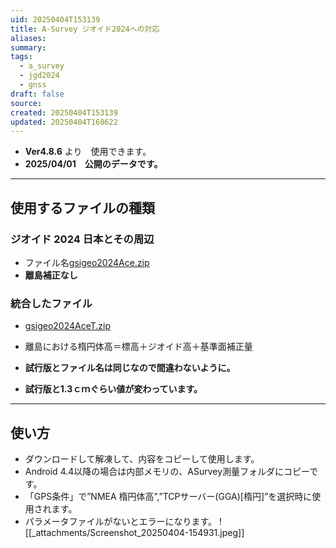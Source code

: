 ```yaml
---
uid: 20250404T153139
title: A-Survey ジオイド2024への対応
aliases: 
summary: 
tags:
  - a_survey
  - jgd2024
  - gnss
draft: false
source: 
created: 20250404T153139
updated: 20250404T160622
---
```

- **Ver4.8.6** より　使用できます。
- **2025/04/01　公開のデータです。**

---
## 使用するファイルの種類
### **ジオイド 2024 日本とその周辺**
- ファイル名[gsigeo2024Ace.zip](http://a-survey.d.dooo.jp/gsigeo2024Ace.zip)  
- **離島補正なし**
### **統合したファイル**
- [gsigeo2024AceT.zip](http://a-survey.d.dooo.jp/gsigeo2024AceT.zip)
- 離島における楕円体高＝標高＋ジオイド高＋基準面補正量

- **試行版とファイル名は同じなので間違わないように。**
- **試行版と1.3ｃｍぐらい値が変わっています。**

---

## 使い方
- ダウンロードして解凍して、内容をコピーして使用します。  
- Android 4.4以降の場合は内部メモリの、ASurvey測量フォルダにコピーです。
- 「GPS条件」で”NMEA 楕円体高”,”TCPサーバー(GGA)[楕円]”を選択時に使用されます。
- パラメータファイルがないとエラーになります。
![[_attachments/Screenshot_20250404-154931.jpeg]]